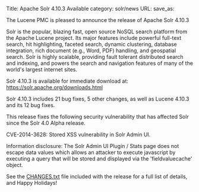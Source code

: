 Title: Apache Solr 4.10.3 Available
category: solr/news
URL: 
save_as: 

The Lucene PMC is pleased to announce the release of Apache Solr 4.10.3

Solr is the popular, blazing fast, open source NoSQL search platform
from the Apache Lucene project. Its major features include powerful
full-text search, hit highlighting, faceted search, dynamic
clustering, database integration, rich document (e.g., Word, PDF)
handling, and geospatial search. Solr is highly scalable, providing
fault tolerant distributed search and indexing, and powers the search
and navigation features of many of the world's largest internet sites.

Solr 4.10.3 is available for immediate download at:
<https://solr.apache.org/downloads.html>

Solr 4.10.3 includes 21 bug fixes, 5 other changes,
as well as Lucene 4.10.3 and its 12 bug fixes.

This release fixes the following security vulnerability that has affected
Solr since the Solr 4.0 Alpha release.

CVE-2014-3628: Stored XSS vulnerability in Solr Admin UI.

Information disclosure: The Solr Admin UI Plugin / Stats page does not escape
data values which allows an attacker to execute javascript by executing a query
that will be stored and displayed via the 'fieldvaluecache' object.

See the [CHANGES.txt](/docs/4_10_3/changes/Changes.html)
file included with the release for a full list of details, and Happy
Holidays!

